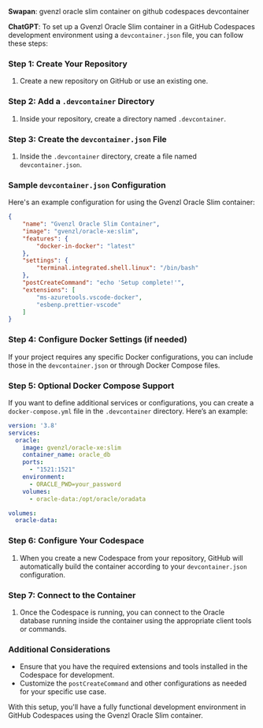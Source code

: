 **Swapan**: gvenzl oracle slim container on github codespaces devcontainer

**ChatGPT**: To set up a Gvenzl Oracle Slim container in a GitHub Codespaces development environment using a `devcontainer.json` file, you can follow these steps:

### Step 1: Create Your Repository
1. Create a new repository on GitHub or use an existing one.

### Step 2: Add a `.devcontainer` Directory
1. Inside your repository, create a directory named `.devcontainer`.

### Step 3: Create the `devcontainer.json` File
1. Inside the `.devcontainer` directory, create a file named `devcontainer.json`.

### Sample `devcontainer.json` Configuration
Here's an example configuration for using the Gvenzl Oracle Slim container:

```json
{
    "name": "Gvenzl Oracle Slim Container",
    "image": "gvenzl/oracle-xe:slim",
    "features": {
        "docker-in-docker": "latest"
    },
    "settings": {
        "terminal.integrated.shell.linux": "/bin/bash"
    },
    "postCreateCommand": "echo 'Setup complete!'",
    "extensions": [
        "ms-azuretools.vscode-docker",
        "esbenp.prettier-vscode"
    ]
}
```

### Step 4: Configure Docker Settings (if needed)
If your project requires any specific Docker configurations, you can include those in the `devcontainer.json` or through Docker Compose files.

### Step 5: Optional Docker Compose Support
If you want to define additional services or configurations, you can create a `docker-compose.yml` file in the `.devcontainer` directory. Here’s an example:

```yaml
version: '3.8'
services:
  oracle:
    image: gvenzl/oracle-xe:slim
    container_name: oracle_db
    ports:
      - "1521:1521"
    environment:
      - ORACLE_PWD=your_password
    volumes:
      - oracle-data:/opt/oracle/oradata

volumes:
  oracle-data:
```

### Step 6: Configure Your Codespace
1. When you create a new Codespace from your repository, GitHub will automatically build the container according to your `devcontainer.json` configuration.

### Step 7: Connect to the Container
1. Once the Codespace is running, you can connect to the Oracle database running inside the container using the appropriate client tools or commands.

### Additional Considerations
- Ensure that you have the required extensions and tools installed in the Codespace for development.
- Customize the `postCreateCommand` and other configurations as needed for your specific use case.

With this setup, you'll have a fully functional development environment in GitHub Codespaces using the Gvenzl Oracle Slim container.

